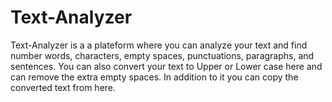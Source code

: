 # Text-Analyzer
Text-Analyzer is a a plateform where you can analyze your text and find number words, characters, empty spaces, punctuations, paragraphs, and sentences. You can also convert your text to Upper or Lower case here and can remove the extra empty spaces. In addition to it you can copy the converted text from here.
